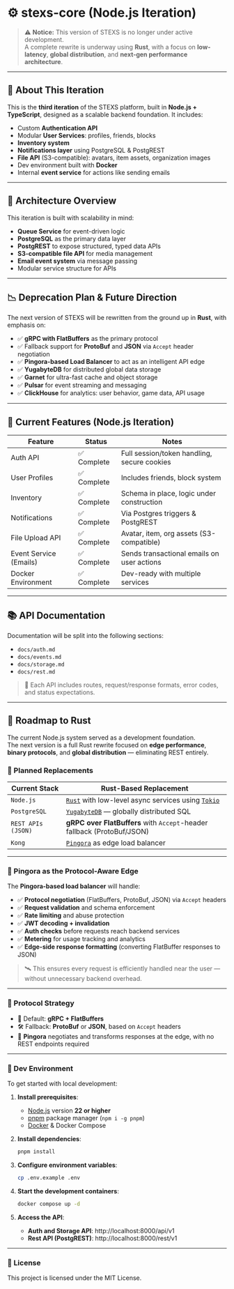 # ⚙️ stexs-core (Node.js Iteration)

> ⚠️ **Notice:** This version of STEXS is no longer under active development.  
> A complete rewrite is underway using **Rust**, with a focus on **low-latency**, **global distribution**, and **next-gen performance architecture**.

---

## 🔧 About This Iteration

This is the **third iteration** of the STEXS platform, built in **Node.js + TypeScript**, designed as a scalable backend foundation. It includes:

- Custom **Authentication API**
- Modular **User Services**: profiles, friends, blocks
- **Inventory system**
- **Notifications layer** using PostgreSQL & PostgREST
- **File API** (S3-compatible): avatars, item assets, organization images
- Dev environment built with **Docker**
- Internal **event service** for actions like sending emails

---

## 📡 Architecture Overview

This iteration is built with scalability in mind:

- **Queue Service** for event-driven logic
- **PostgreSQL** as the primary data layer
- **PostgREST** to expose structured, typed data APIs
- **S3-compatible file API** for media management
- **Email event system** via message passing
- Modular service structure for APIs

---

## 📉 Deprecation Plan & Future Direction

The next version of STEXS will be rewritten from the ground up in **Rust**, with emphasis on:

- ✅ **gRPC with FlatBuffers** as the primary protocol
- ✅ Fallback support for **ProtoBuf** and **JSON** via `Accept` header negotiation
- ✅ **Pingora-based Load Balancer** to act as an intelligent API edge
- ✅ **YugabyteDB** for distributed global data storage
- ✅ **Garnet** for ultra-fast cache and object storage
- ✅ **Pulsar** for event streaming and messaging
- ✅ **ClickHouse** for analytics: user behavior, game data, API usage

---

## 🧪 Current Features (Node.js Iteration)

| Feature               | Status       | Notes                                         |
|-----------------------|--------------|-----------------------------------------------|
| Auth API              | ✅ Complete   | Full session/token handling, secure cookies   |
| User Profiles         | ✅ Complete   | Includes friends, block system                |
| Inventory             | ✅ Complete   | Schema in place, logic under construction     |
| Notifications         | ✅ Complete   | Via Postgres triggers & PostgREST             |
| File Upload API       | ✅ Complete   | Avatar, item, org assets (S3-compatible)      |
| Event Service (Emails)| ✅ Complete   | Sends transactional emails on user actions    |
| Docker Environment    | ✅ Complete   | Dev-ready with multiple services              |

---

## 📚 API Documentation

Documentation will be split into the following sections:

- `docs/auth.md`
- `docs/events.md`
- `docs/storage.md`
- `docs/rest.md`

> 📌 Each API includes routes, request/response formats, error codes, and status expectations.

---

## 🧭 Roadmap to Rust

The current Node.js system served as a development foundation.  
The next version is a full Rust rewrite focused on **edge performance**, **binary protocols**, and **global distribution** — eliminating REST entirely.

### 🔁 Planned Replacements

| Current Stack           | Rust-Based Replacement                                                  |
|-------------------------|-------------------------------------------------------------------------|
| `Node.js`               | [`Rust`](https://www.rust-lang.org/) with low-level async services using [`Tokio`](https://tokio.rs/)     |
| `PostgreSQL`            | [`YugabyteDB`](https://github.com/yugabyte/yugabyte-db) — globally distributed SQL |
| `REST APIs (JSON)`      | **gRPC over FlatBuffers** with `Accept`-header fallback (ProtoBuf/JSON) |
| `Kong`                       | [`Pingora`](https://github.com/cloudflare/pingora) as edge load balancer |

---

### 🔐 Pingora as the Protocol-Aware Edge

The **Pingora-based load balancer** will handle:

- ✅ **Protocol negotiation** (FlatBuffers, ProtoBuf, JSON) via `Accept` headers
- ✅ **Request validation** and schema enforcement
- ✅ **Rate limiting** and abuse protection
- ✅ **JWT decoding + invalidation**
- ✅ **Auth checks** before requests reach backend services
- ✅ **Metering** for usage tracking and analytics
- ✅ **Edge-side response formatting** (converting FlatBuffer responses to JSON)

> 🛰️ This ensures every request is efficiently handled near the user — without unnecessary backend overhead.

---

### 🧩 Protocol Strategy

- 🧱 Default: **gRPC + FlatBuffers**
- 🛠️ Fallback: **ProtoBuf** or **JSON**, based on `Accept` headers
- 🔀 **Pingora** negotiates and transforms responses at the edge, with no REST endpoints required

---

### 🐳 Dev Environment

To get started with local development:

1. **Install prerequisites**:
   - [Node.js](https://nodejs.org/) version **22 or higher**
   - [pnpm](https://pnpm.io/) package manager (`npm i -g pnpm`)
   - [Docker](https://www.docker.com/) & Docker Compose

2. **Install dependencies**:
   ```bash
   pnpm install
   ```

3. **Configure environment variables**:
   ```bash
   cp .env.example .env
   ```

4. **Start the development containers**:
   ```bash
   docker compose up -d
   ```

5. **Access the API**:
   - **Auth and Storage API**: http://localhost:8000/api/v1
   - **Rest API (PostgREST)**: http://localhost:8000/rest/v1

---

### 🪪 License

This project is licensed under the MIT License.
